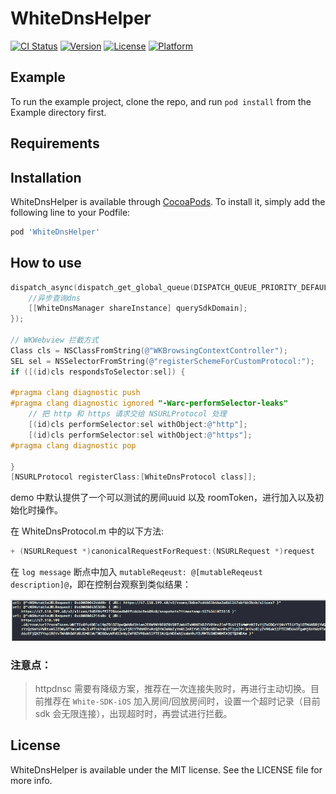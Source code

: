 # WhiteDnsHelper

[![CI Status](https://img.shields.io/travis/leavesster/WhiteDnsHelper.svg?style=flat)](https://travis-ci.org/leavesster/WhiteDnsHelper)
[![Version](https://img.shields.io/cocoapods/v/WhiteDnsHelper.svg?style=flat)](https://cocoapods.org/pods/WhiteDnsHelper)
[![License](https://img.shields.io/cocoapods/l/WhiteDnsHelper.svg?style=flat)](https://cocoapods.org/pods/WhiteDnsHelper)
[![Platform](https://img.shields.io/cocoapods/p/WhiteDnsHelper.svg?style=flat)](https://cocoapods.org/pods/WhiteDnsHelper)

## Example

To run the example project, clone the repo, and run `pod install` from the Example directory first.

## Requirements

## Installation

WhiteDnsHelper is available through [CocoaPods](https://cocoapods.org). To install
it, simply add the following line to your Podfile:

```ruby
pod 'WhiteDnsHelper'
```

## How to use

```objective-c
dispatch_async(dispatch_get_global_queue(DISPATCH_QUEUE_PRIORITY_DEFAULT, 0), ^{
    //异步查询dns
    [[WhiteDnsManager shareInstance] querySdkDomain];
});

// WKWebview 拦截方式
Class cls = NSClassFromString(@"WKBrowsingContextController");
SEL sel = NSSelectorFromString(@"registerSchemeForCustomProtocol:");
if ([(id)cls respondsToSelector:sel]) {
    
#pragma clang diagnostic push
#pragma clang diagnostic ignored "-Warc-performSelector-leaks"
    // 把 http 和 https 请求交给 NSURLProtocol 处理
    [(id)cls performSelector:sel withObject:@"http"];
    [(id)cls performSelector:sel withObject:@"https"];
#pragma clang diagnostic pop

}
[NSURLProtocol registerClass:[WhiteDnsProtocol class]];
```

demo 中默认提供了一个可以测试的房间uuid 以及 roomToken，进行加入以及初始化时操作。

在 WhiteDnsProtocol.m 中的以下方法:

```Objective-c
+ (NSURLRequest *)canonicalRequestForRequest:(NSURLRequest *)request
```

在  `log message` 断点中加入 `mutableReqeust: @[mutableReqeust description]@`，即在控制台观察到类似结果：

![截图](./console.png)


### 注意点：

>httpdnsc 需要有降级方案，推荐在一次连接失败时，再进行主动切换。目前推荐在 `White-SDK-iOS` 加入房间/回放房间时，设置一个超时记录（目前 sdk 会无限连接），出现超时时，再尝试进行拦截。


## License

WhiteDnsHelper is available under the MIT license. See the LICENSE file for more info.
